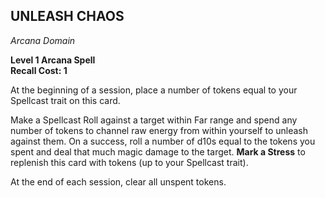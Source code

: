 ## UNLEASH CHAOS  
_Arcana Domain_

**Level 1 Arcana Spell**  
**Recall Cost: 1**

At the beginning of a session, place a number of tokens equal to your Spellcast trait on this card.  

Make a Spellcast Roll against a target within Far range and spend any number of tokens to channel raw energy from within yourself to unleash against them. On a success, roll a number of d10s equal to the tokens you spent and deal that much magic damage to the target. **Mark a Stress** to replenish this card with tokens (up to your Spellcast trait).  

At the end of each session, clear all unspent tokens.  